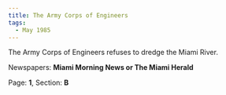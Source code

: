 ```yaml
---  
title: The Army Corps of Engineers  
tags:  
  - May 1985  
---  
```

  
The Army Corps of Engineers refuses to dredge the Miami River.  
  
Newspapers: **Miami Morning News or The Miami Herald**  
  
Page: **1**, Section: **B** 
